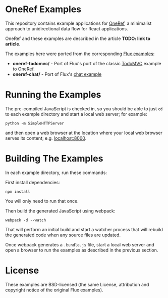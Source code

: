 # OneRef Examples

This repository contains example applications for [OneRef](https://github.com/antonycourtney/oneref), a minimalist approach to unidirectional data flow for React applications.

OneRef and these examples are described in the article **TODO: link to article**.

The examples here were ported from the corresponding [Flux examples](https://github.com/facebook/flux/tree/master/examples):

- **oneref-todomvc/** - Port of Flux's port of the classic [TodoMVC](http://todomvc.com/) example to OneRef.
- **oneref-chat/** - Port of Flux's [chat example](https://github.com/facebook/flux/tree/master/examples/flux-chat)  

# Running the Examples

The pre-compiled JavaScript is checked in, so you should be able to just `cd` to each example directory and start a local web server; for example:

    python -m SimpleHTTPServer

and then open a web browser at the location where your local web browser serves its content; e.g. [localhost:8000](http://localhost:8000/).

# Building The Examples

In each example directory, run these commands:

First install dependencies:

    npm install

You will only need to run that once.

Then build the generated JavaScript using webpack:

    webpack -d --watch

That will perform an initial build and start a watcher process that will rebuild the generated code when any source files are updated.

Once webpack generates a `.bundle.js` file, start a local web server and open a browser to run the examples as described in the previous section.

# License

These examples are BSD-licensed (the same License, attribution and copyright notice of the original Flux examples).